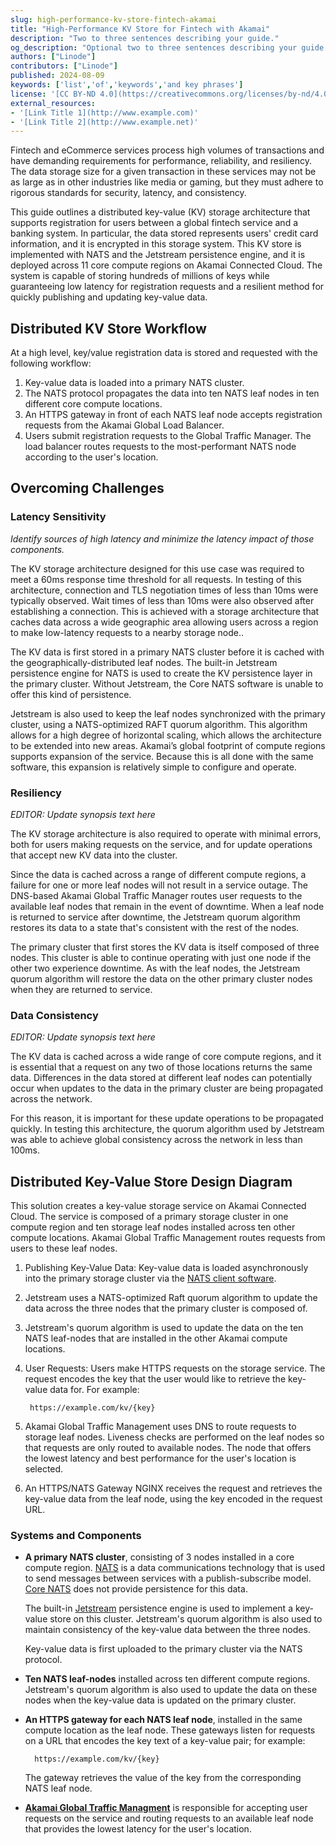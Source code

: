 ```yaml
---
slug: high-performance-kv-store-fintech-akamai
title: "High-Performance KV Store for Fintech with Akamai"
description: "Two to three sentences describing your guide."
og_description: "Optional two to three sentences describing your guide when shared on social media. If omitted, the `description` parameter is used within social links."
authors: ["Linode"]
contributors: ["Linode"]
published: 2024-08-09
keywords: ['list','of','keywords','and key phrases']
license: '[CC BY-ND 4.0](https://creativecommons.org/licenses/by-nd/4.0)'
external_resources:
- '[Link Title 1](http://www.example.com)'
- '[Link Title 2](http://www.example.net)'
---
```


Fintech and eCommerce services process high volumes of transactions and have demanding requirements for performance, reliability, and resiliency. The data storage size for a given transaction in these services may not be as large as in other industries like media or gaming, but they must adhere to rigorous standards for security, latency, and consistency.

This guide outlines a distributed key-value (KV) storage architecture that supports registration for users between a global fintech service and a banking system. In particular, the data stored represents users' credit card information, and it is encrypted in this storage system. This KV store is implemented with NATS and the Jetstream persistence engine, and it is deployed across 11 core compute regions on Akamai Connected Cloud. The system is capable of storing hundreds of millions of keys while guaranteeing low latency for registration requests and a resilient method for quickly publishing and updating key-value data.

## Distributed KV Store Workflow

At a high level, key/value registration data is stored and requested with the following workflow:

1. Key-value data is loaded into a primary NATS cluster.
1. The NATS protocol propagates the data into ten NATS leaf nodes in ten different core compute locations.
1. An HTTPS gateway in front of each NATS leaf node accepts registration requests from the Akamai Global Load Balancer.
1. Users submit registration requests to the Global Traffic Manager. The load balancer routes requests to the most-performant NATS node according to the user's location.

## Overcoming Challenges

### Latency Sensitivity

*Identify sources of high latency and minimize the latency impact of those components.*

The KV storage architecture designed for this use case was required to meet a 60ms response time threshold for all requests. In testing of this architecture, connection and TLS negotiation times of less than 10ms were typically observed. Wait times of less than 10ms were also observed after establishing a connection. This is achieved with a storage architecture that caches data across a wide geographic area allowing users across a region to make low-latency requests to a nearby storage node..

The KV data is first stored in a primary NATS cluster before it is cached with the geographically-distributed leaf nodes. The built-in Jetstream persistence engine for NATS is used to create the KV persistence layer in the primary cluster. Without Jetstream, the Core NATS software is unable to offer this kind of persistence.

Jetstream is also used to keep the leaf nodes synchronized with the primary cluster, using a NATS-optimized RAFT quorum algorithm. This algorithm allows for a high degree of horizontal scaling, which allows the architecture to be extended into new areas. Akamai’s global footprint of compute regions supports expansion of the service. Because this is all done with the same software, this expansion is relatively simple to configure and operate.

### Resiliency

*EDITOR: Update synopsis text here*

The KV storage architecture is also required to operate with minimal errors, both for users making requests on the service, and for update operations that accept new KV data into the cluster.

Since the data is cached across a range of different compute regions, a failure for one or more leaf nodes will not result in a service outage. The DNS-based Akamai Global Traffic Manager routes user requests to the available leaf nodes that remain in the event of downtime. When a leaf node is returned to service after downtime, the Jetstream quorum algorithm restores its data to a state that's consistent with the rest of the nodes.

The primary cluster that first stores the KV data is itself composed of three nodes. This cluster is able to continue operating with just one node if the other two experience downtime. As with the leaf nodes, the Jetstream quorum algorithm will restore the data on the other primary cluster nodes when they are returned to service.

### Data Consistency

*EDITOR: Update synopsis text here*

The KV data is cached across a wide range of core compute regions, and it is essential that a request on any two of those locations returns the same data. Differences in the data stored at different leaf nodes can potentially occur when updates to the data in the primary cluster are being propagated across the network.

For this reason, it is important for these update operations to be propagated quickly. In testing this architecture, the quorum algorithm used by Jetstream was able to achieve global consistency across the network in less than 100ms.


## Distributed Key-Value Store Design Diagram

This solution creates a key-value storage service on Akamai Connected Cloud. The service is composed of a primary storage cluster in one compute region and ten storage leaf nodes installed across ten other compute locations. Akamai Global Traffic Management routes requests from users to these leaf nodes.



1. Publishing Key-Value Data: Key-value data is loaded asynchronously into the primary storage cluster via the [NATS client software](https://docs.nats.io/running-a-nats-service/clients).

2. Jetstream uses a NATS-optimized Raft quorum algorithm to update the data across the three nodes that the primary cluster is composed of.

3. Jetstream's quorum algorithm is used to update the data on the ten NATS leaf-nodes that are installed in the other Akamai compute locations.

4. User Requests: Users make HTTPS requests on the storage service. The request encodes the key that the user would like to retrieve the key-value data for. For example:

        https://example.com/kv/{key}

5. Akamai Global Traffic Management uses DNS to route requests to storage leaf nodes. Liveness checks are performed on the leaf nodes so that requests are only routed to available nodes. The node that offers the lowest latency and best performance for the user's location is selected.

6. An HTTPS/NATS Gateway NGINX receives the request and retrieves the key-value data from the leaf node, using the key encoded in the request URL.

### Systems and Components

- **A primary NATS cluster**, consisting of 3 nodes installed in a core compute region. [NATS](https://nats.io/) is a data communications technology that is used to send messages between services with a publish-subscribe model. [Core NATS](https://docs.nats.io/nats-concepts/core-nats) does not provide persistence for this data.

    The built-in [Jetstream](https://docs.nats.io/nats-concepts/jetstream) persistence engine is used to implement a key-value store on this cluster. Jetstream's quorum algorithm is also used to maintain consistency of the key-value data between the three nodes.

    Key-value data is first uploaded to the primary cluster via the NATS protocol.

- **Ten NATS leaf-nodes** installed across ten different compute regions. Jetstream's quorum algorithm is also used to update the data on these nodes when the key-value data is updated on the primary cluster.

- **An HTTPS gateway for each NATS leaf node**, installed in the same compute location as the leaf node. These gateways listen for requests on a URL that encodes the key text of a key-value pair; for example:

        https://example.com/kv/{key}

    The gateway retrieves the value of the key from the corresponding NATS leaf node.

- **[Akamai Global Traffic Managment](https://www.akamai.com/products/global-traffic-management)** is responsible for accepting user requests on the service and routing requests to an available leaf node that provides the lowest latency for the user's location.